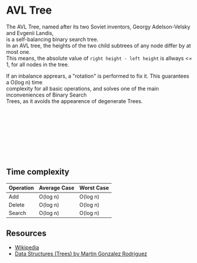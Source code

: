 # AVL Tree
The AVL Tree, named after its two Soviet inventors, Georgy Adelson-Velsky and Evgenii Landis, <br>
is a self-balancing binary search tree. <br>
In an AVL tree, the heights of the two child subtrees of any node differ by at most one. <br>
This means, the absolute value of `right height - left height` is allways <= 1, for all nodes in the tree. <br>

If an inbalance apprears, a "rotation" is performed to fix it. This guarantees a O(log n) time <br>
complexity for all basic operations, and solves one of the main inconveniences of Binary Search <br>
Trees, as it avoids the appearence of degenerate Trees. <br>

![](./img/AVLTree/AVLTree1.gif)

## Time complexity

| Operation  | Average Case | Worst Case |
|--- | --- | ---|
| Add        | O(log n)	    | O(log n)   |
| Delete    | O(log n)     | O(log n)   |
| Search     | O(log n)	    | O(log n)       |

## Resources
* [Wikipedia](https://en.wikipedia.org/wiki/AVL_tree)
* [Data Structures (Trees) by Martin Gonzalez Rodriguez](https://www.lulu.com/shop/martin-gonzalez-rodriguez/data-structures-trees/ebook/product-22017004.html?q=&page=1&pageSize=4)